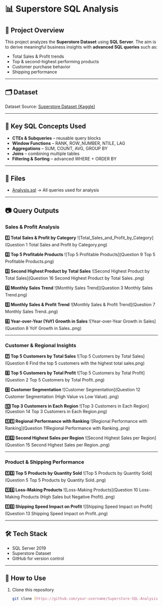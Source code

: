 # 📊 Superstore SQL Analysis 

## 📌 Project Overview 
This project analyzes the **Superstore Dataset** using **SQL Server**. 
The aim is to derive meaningful business insights with **advanced SQL queries** such as: 
- Total Sales & Profit trends 
- Top & second-highest performing products 
- Customer purchase behavior 
- Shipping performance 

---

## 🗂 Dataset 
Dataset Source: [Superstore Dataset (Kaggle)](https://www.kaggle.com/datasets/vivek468/superstore-dataset-final) 

---

## 🔑 Key SQL Concepts Used 
- **CTEs & Subqueries** – reusable query blocks 
- **Window Functions** – RANK, ROW_NUMBER, NTILE, LAG
- **Aggregations** – SUM, COUNT, AVG, GROUP BY 
- **Joins** – combining multiple tables 
- **Filtering & Sorting** – advanced WHERE + ORDER BY 

---

## 📂 Files 
- [Analysis.sql](Analysis.sql) → All queries used for analysis 

---

## 📷 Query Outputs 

### Sales & Profit Analysis

**1️⃣ Total Sales & Profit by Category** ![Total_Sales_and_Profit_by_Category](Question 1 Total Sales and Profit by Category.png) 

**2️⃣ Top 5 Profitable Products** ![Top 5 Profitable Products](Question 9 Top 5 Profitable Products.png) 

**3️⃣ Second Highest Product by Total Sales** ![Second Highest Product by Total Sales](Question 16 Second Highest Product by Total Sales..png) 

**4️⃣ Monthly Sales Trend** ![Monthly Sales Trend](Question 3 Monthly Sales Trend.png) 

**5️⃣ Monthly Sales & Profit Trend** ![Monthly Sales & Profit Trend](Question 7 Monthly Sales Trend..png) 

**6️⃣ Year-over-Year (YoY) Growth in Sales** ![Year-over-Year Growth in Sales](Question 8 YoY Growth in Sales..png) 

---

### Customer & Regional Insights

**7️⃣ Top 5 Customers by Total Sales** ![Top 5 Customers by Total Sales](Question 6 Find the top 5 customers with the highest total sales.png) 

**8️⃣ Top 5 Customers by Total Profit** ![Top 5 Customers by Total Profit](Question 2 Top 5 Customers by Total Profit..png) 

**9️⃣ Customer Segmentation** ![Customer Segmentation](Question 12 Customer Segmentation (High Value vs Low Value)..png) 

**🔟 Top 3 Customers in Each Region** ![Top 3 Customers in Each Region](Question 14 Top 3 Customers in Each Region.png) 

**1️⃣1️⃣ Regional Performance with Ranking** ![Regional Performance with Ranking](Question 11Regional Performance with Ranking..png) 

**1️⃣2️⃣ Second Highest Sales per Region** ![Second Highest Sales per Region](Question 15 Second Highest Sales per Region..png) 

---

### Product & Shipping Performance

**1️⃣3️⃣ Top 5 Products by Quantity Sold** ![Top 5 Products by Quantity Sold](Question 5 Top 5 Products by Quantity Sold..png) 

**1️⃣4️⃣ Loss-Making Products** ![Loss-Making Products](Question 10 Loss-Making Products (High Sales but Negative Profit)..png) 

**1️⃣5️⃣ Shipping Speed Impact on Profit** ![Shipping Speed Impact on Profit](Question 13 Shipping Speed Impact on Profit..png) 

---

## 🛠️ Tech Stack 
- SQL Server 2019 
- Superstore Dataset 
- GitHub for version control 

---

## 🚀 How to Use 
1. Clone this repository 
   ```bash
   git clone [https://github.com/your-username/Superstore-SQL-Analysis.git](https://github.com/your-username/Superstore-SQL-Analysis.git)
